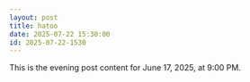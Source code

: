 ```yaml
---
layout: post
title: hatoo
date: 2025-07-22 15:30:00
id: 2025-07-22-1530
---
```

This is the evening post content for June 17, 2025, at 9:00 PM.
